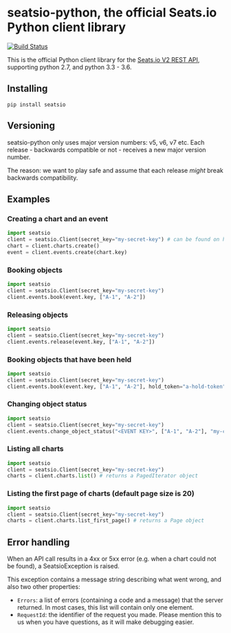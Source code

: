 # seatsio-python, the official Seats.io Python client library

[![Build Status](https://travis-ci.org/seatsio/seatsio-python.svg?branch=master)](https://travis-ci.org/seatsio/seatsio-python)

This is the official Python client library for the [Seats.io V2 REST API](https://docs.seats.io/docs/api-overview), supporting python 2.7, and python 3.3 - 3.6. 

## Installing

```
pip install seatsio
```

## Versioning

seatsio-python only uses major version numbers: v5, v6, v7 etc. Each release - backwards compatible or not - receives a new major version number.

The reason: we want to play safe and assume that each release _might_ break backwards compatibility.

## Examples

### Creating a chart and an event

```python
import seatsio
client = seatsio.Client(secret_key="my-secret-key") # can be found on https://app.seats.io/settings
chart = client.charts.create()
event = client.events.create(chart.key)
```

### Booking objects

```python
import seatsio
client = seatsio.Client(secret_key="my-secret-key")
client.events.book(event.key, ["A-1", "A-2"])
```

### Releasing objects

```python
import seatsio
client = seatsio.Client(secret_key="my-secret-key")
client.events.release(event.key, ["A-1", "A-2"])
```

### Booking objects that have been held

```python
import seatsio
client = seatsio.Client(secret_key="my-secret-key")
client.events.book(event.key, ["A-1", "A-2"], hold_token="a-hold-token")
```

### Changing object status

```python
import seatsio
client = seatsio.Client(secret_key="my-secret-key")
client.events.change_object_status("<EVENT KEY>", ["A-1", "A-2"], "my-custom-status")
```

### Listing all charts

```python
import seatsio
client = seatsio.Client(secret_key="my-secret-key")
charts = client.charts.list() # returns a PagedIterator object
```

### Listing the first page of charts (default page size is 20)

```python
import seatsio
client = seatsio.Client(secret_key="my-secret-key")
charts = client.charts.list_first_page() # returns a Page object
```

## Error handling

When an API call results in a 4xx or 5xx error (e.g. when a chart could not be found), a SeatsioException is raised.

This exception contains a message string describing what went wrong, and also two other properties:

- `Errors`: a list of errors (containing a code and a message) that the server returned. In most cases, this list will contain only one element.
- `RequestId`: the identifier of the request you made. Please mention this to us when you have questions, as it will make debugging easier.
